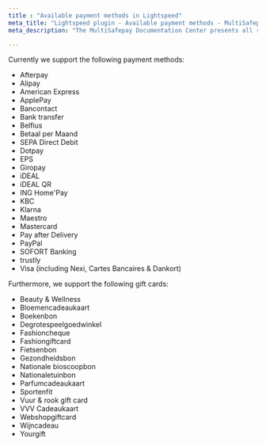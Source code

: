 ```yaml
---
title : "Available payment methods in Lightspeed"
meta_title: "Lightspeed plugin - Available payment methods - MultiSafepay Docs"
meta_description: "The MultiSafepay Documentation Center presents all relevant information about our Plugins and API. You can also find support pages for Payment Methods, Tools and General Questions as well as the contact details of our Support and Integration Teams."

---
```

Currently we support the following payment methods:

+ Afterpay
+ Alipay
+ American Express
+ ApplePay
+ Bancontact
+ Bank transfer
+ Belfius
+ Betaal per Maand
+ SEPA Direct Debit
+ Dotpay
+ EPS
+ Giropay
+ iDEAL
+ iDEAL QR
+ ING Home'Pay
+ KBC
+ Klarna
+ Maestro
+ Mastercard
+ Pay after Delivery
+ PayPal
+ SOFORT Banking
+ trustly
+ Visa (including Nexi, Cartes Bancaires & Dankort)

Furthermore, we support the following gift cards:

+ Beauty & Wellness
+ Bloemencadeaukaart
+ Boekenbon
+ Degrotespeelgoedwinkel
+ Fashioncheque
+ Fashiongiftcard
+ Fietsenbon
+ Gezondheidsbon
+ Nationale bioscoopbon
+ Nationaletuinbon
+ Parfumcadeaukaart
+ Sportenfit
+ Vuur & rook gift card
+ VVV Cadeaukaart
+ Webshopgiftcard
+ Wijncadeau
+ Yourgift

